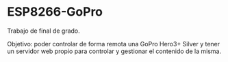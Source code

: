 # ESP8266-GoPro
Trabajo de final de grado.

Objetivo: poder controlar de forma remota una GoPro Hero3+ Silver y tener un servidor web propio para controlar y gestionar el contenido de la misma.
